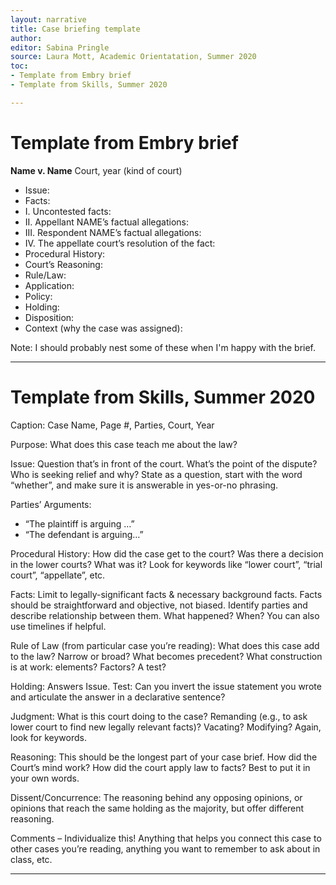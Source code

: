 ```yaml
---
layout: narrative
title: Case briefing template
author:
editor: Sabina Pringle
source: Laura Mott, Academic Orientatation, Summer 2020
toc:
- Template from Embry brief
- Template from Skills, Summer 2020

---
```


# Template from Embry brief

**Name v. Name** Court, year (kind of court)

- Issue:
- Facts:
- I. Uncontested facts:
- II. Appellant NAME’s factual allegations:
- III. Respondent NAME’s factual allegations:
- IV. The appellate court’s resolution of the fact:
- Procedural History:
- Court’s Reasoning:
- Rule/Law:
- Application:
- Policy:
- Holding:
- Disposition:
- Context (why the case was assigned):

Note: I should probably nest some of these when I'm happy with the brief.

---

# Template from Skills, Summer 2020

Caption: Case Name, Page #, Parties, Court, Year

Purpose: What does this case teach me about the law?

Issue: Question that’s in front of the court. What’s the point of the dispute? Who is seeking relief and why? State as a question, start with the word “whether”, and make sure it is answerable in yes-or-no phrasing.

Parties’ Arguments:

-	 “The plaintiff is arguing …”
-	“The defendant is arguing…”

Procedural History: How did the case get to the court? Was there a decision in the lower courts? What was it? Look for keywords like “lower court”, “trial court”, “appellate”, etc.

Facts: Limit to legally-significant facts & necessary background facts. Facts should be straightforward and objective, not biased. Identify parties and describe relationship between them. What happened? When? You can also use timelines if helpful.

Rule of Law (from particular case you’re reading): What does this case add to the law? Narrow or broad? What becomes precedent?  What construction is at work: elements? Factors? A test?

Holding: Answers Issue. Test: Can you invert the issue statement you wrote and articulate the answer in a declarative sentence?

Judgment: What is this court doing to the case? Remanding (e.g., to ask lower court to find new legally relevant facts)? Vacating? Modifying? Again, look for keywords.

Reasoning: This should be the longest part of your case brief. How did the Court’s mind work? How did the court apply law to facts? Best to put it in your own words.

Dissent/Concurrence: The reasoning behind any opposing opinions, or opinions that reach the same holding as the majority, but offer different reasoning.

Comments – Individualize this! Anything that helps you connect this case to other cases you’re reading, anything you want to remember to ask about in class, etc.

---
